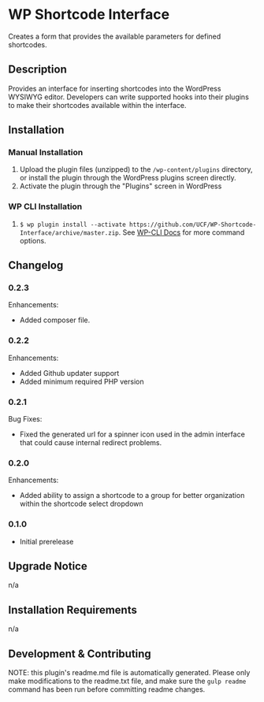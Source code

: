 # WP Shortcode Interface #

Creates a form that provides the available parameters for defined shortcodes.


## Description ##

Provides an interface for inserting shortcodes into the WordPress WYSIWYG editor.  Developers can write supported hooks into their plugins to make their shortcodes available within the interface.


## Installation ##

### Manual Installation ###
1. Upload the plugin files (unzipped) to the `/wp-content/plugins` directory, or install the plugin through the WordPress plugins screen directly.
2. Activate the plugin through the "Plugins" screen in WordPress

### WP CLI Installation ###
1. `$ wp plugin install --activate https://github.com/UCF/WP-Shortcode-Interface/archive/master.zip`.  See [WP-CLI Docs](http://wp-cli.org/commands/plugin/install/) for more command options.


## Changelog ##

### 0.2.3 ###
Enhancements:
* Added composer file.

### 0.2.2 ###
Enhancements:
* Added Github updater support
* Added minimum required PHP version

### 0.2.1 ###
Bug Fixes:
* Fixed the generated url for a spinner icon used in the admin interface that could cause internal redirect problems.

### 0.2.0 ###
Enhancements:
* Added ability to assign a shortcode to a group for better organization within the shortcode select dropdown

### 0.1.0 ###
* Initial prerelease


## Upgrade Notice ##

n/a


## Installation Requirements ##

n/a


## Development & Contributing ##

NOTE: this plugin's readme.md file is automatically generated.  Please only make modifications to the readme.txt file, and make sure the `gulp readme` command has been run before committing readme changes.
